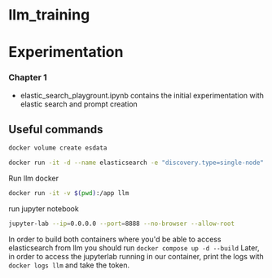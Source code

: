 # llm_training

# Experimentation
### Chapter 1
  - elastic_search_playgrount.ipynb contains the initial experimentation with elastic search and prompt creation

## Useful commands

```bash
docker volume create esdata
```
```bash
docker run -it -d --name elasticsearch -e "discovery.type=single-node" -e "xpack.security.enabled=false" -v esdata:/usr/share/elasticsearch/data -p 9200:9200 -p 9300:9300 docker.elastic.co/elasticsearch/elasticsearch:8.4.3
```

Run llm docker
```bash
docker run -it -v $(pwd):/app llm
```
run jupyter notebook
```bash
jupyter-lab --ip=0.0.0.0 --port=8888 --no-browser --allow-root
```

In order to build both containers where you'd be able to access elasticsearch from llm you should run 
```docker compose up -d --build```
Later, in order to access the jupyterlab running in our container, print the logs with `docker logs llm` and take the token.
